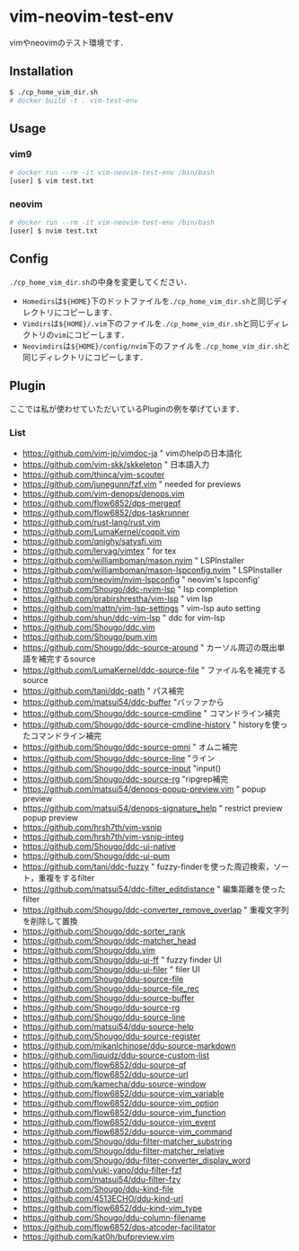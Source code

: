 # vim-neovim-test-env

vimやneovimのテスト環境です．

## Installation

```bash
$ ./cp_home_vim_dir.sh
# docker build -t . vim-test-env
```

## Usage

### vim9

```bash
# docker run --rm -it vim-neovim-test-env /bin/bash
[user] $ vim test.txt
```

### neovim

```bash
# docker run --rm -it vim-neovim-test-env /bin/bash
[user] $ nvim test.txt
```

## Config

`./cp_home_vim_dir.sh`の中身を変更してください．

* `Homedirs`は`${HOME}`下のドットファイルを`./cp_home_vim_dir.sh`と同じディレクトリにコピーします．
* `Vimdirs`は`${HOME}/.vim`下のファイルを`./cp_home_vim_dir.sh`と同じディレクトリの`vim`にコピーします．
* `Neovimdirs`は`${HOME}/config/nvim`下のファイルを`./cp_home_vim_dir.sh`と同じディレクトリにコピーします．

## Plugin

ここでは私が使わせていただいているPluginの例を挙げています．

### List

* https://github.com/vim-jp/vimdoc-ja " vimのhelpの日本語化
* https://github.com/vim-skk/skkeleton " 日本語入力
* https://github.com/thinca/vim-scouter
* https://github.com/junegunn/fzf.vim " needed for previews
* https://github.com/vim-denops/denops.vim
* https://github.com/flow6852/dps-mergeqf
* https://github.com/flow6852/dps-taskrunner
* https://github.com/rust-lang/rust.vim
* https://github.com/LumaKernel/coqpit.vim
* https://github.com/qnighy/satysfi.vim
* https://github.com/lervag/vimtex " for tex
* https://github.com/williamboman/mason.nvim " LSPInstaller
* https://github.com/williamboman/mason-lspconfig.nvim " LSPInstaller
* https://github.com/neovim/nvim-lspconfig " neovim's lspconfig'
* https://github.com/Shougo/ddc-nvim-lsp " lsp completion
* https://github.com/prabirshrestha/vim-lsp " vim lsp
* https://github.com/mattn/vim-lsp-settings " vim-lsp auto setting
* https://github.com/shun/ddc-vim-lsp " ddc for vim-lsp
* https://github.com/Shougo/ddc.vim
* https://github.com/Shougo/pum.vim
* https://github.com/Shougo/ddc-source-around " カーソル周辺の既出単語を補完するsource
* https://github.com/LumaKernel/ddc-source-file " ファイル名を補完するsource
* https://github.com/tani/ddc-path " パス補完
* https://github.com/matsui54/ddc-buffer "バッファから
* https://github.com/Shougo/ddc-source-cmdline " コマンドライン補完
* https://github.com/Shougo/ddc-source-cmdline-history " historyを使ったコマンドライン補完
* https://github.com/Shougo/ddc-source-omni " オムニ補完
* https://github.com/Shougo/ddc-source-line "ライン
* https://github.com/Shougo/ddc-source-input "input()
* https://github.com/Shougo/ddc-source-rg "ripgrep補完
* https://github.com/matsui54/denops-popup-preview.vim " popup preview
* https://github.com/matsui54/denops-signature_help " restrict preview popup preview
* https://github.com/hrsh7th/vim-vsnip
* https://github.com/hrsh7th/vim-vsnip-integ
* https://github.com/Shougo/ddc-ui-native
* https://github.com/Shougo/ddc-ui-pum
* https://github.com/tani/ddc-fuzzy " fuzzy-finderを使った周辺検索，ソート，重複をするfilter
* https://github.com/matsui54/ddc-filter_editdistance " 編集距離を使ったfilter
* https://github.com/Shougo/ddc-converter_remove_overlap " 重複文字列を削除して置換
* https://github.com/Shougo/ddc-sorter_rank
* https://github.com/Shougo/ddc-matcher_head
* https://github.com/Shougo/ddu.vim
* https://github.com/Shougo/ddu-ui-ff " fuzzy finder UI
* https://github.com/Shougo/ddu-ui-filer " filer UI
* https://github.com/Shougo/ddu-source-file
* https://github.com/Shougo/ddu-source-file_rec
* https://github.com/Shougo/ddu-source-buffer
* https://github.com/Shougo/ddu-source-rg
* https://github.com/Shougo/ddu-source-line
* https://github.com/matsui54/ddu-source-help
* https://github.com/Shougo/ddu-source-register
* https://github.com/mikanIchinose/ddu-source-markdown
* https://github.com/liquidz/ddu-source-custom-list
* https://github.com/flow6852/ddu-source-qf
* https://github.com/flow6852/ddu-source-url
* https://github.com/kamecha/ddu-source-window
* https://github.com/flow6852/ddu-source-vim_variable
* https://github.com/flow6852/ddu-source-vim_option
* https://github.com/flow6852/ddu-source-vim_function
* https://github.com/flow6852/ddu-source-vim_event
* https://github.com/flow6852/ddu-source-vim_command
* https://github.com/Shougo/ddu-filter-matcher_substring
* https://github.com/Shougo/ddu-filter-matcher_relative
* https://github.com/Shougo/ddu-filter-converter_display_word
* https://github.com/yuki-yano/ddu-filter-fzf
* https://github.com/matsui54/ddu-filter-fzy
* https://github.com/Shougo/ddu-kind-file
* https://github.com/4513ECHO/ddu-kind-url
* https://github.com/flow6852/ddu-kind-vim_type
* https://github.com/Shougo/ddu-column-filename
* https://github.com/flow6852/dps-atcoder-facilitator
* https://github.com/kat0h/bufpreview.vim
